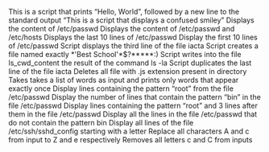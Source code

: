 This is a script that prints “Hello, World”, followed by a new line to the standard output
“This is a script that displays a confused smiley”
Displays the content of /etc/passwd
Displays the content of /etc/passwd and /etc/hosts
Displays the last 10 lines of /etc/passwd
Display the first 10 lines of /etc/passwd
Script displays the third line of the file iacta
Script creates a file named exactly \*\'Best School\'\*$\?\*\*\*\*\*:)
Script writes into the file ls_cwd_content the result of the command ls -la
Script duplicates the last line of the file iacta
Deletes all file with .js extension present in directory
Takes takes a list of words as input and prints only words that appear exactly once
Display lines containing the pattern “root” from the file /etc/passwd
Display the number of lines that contain the pattern “bin” in the file /etc/passwd
Display lines containing the pattern “root” and 3 lines after them in the file /etc/passwd
Display all the lines in the file /etc/passwd that do not contain the pattern bin
Display all lines of the file /etc/ssh/sshd_config starting with a letter
Replace all characters A and c from input to Z and e respectively
Removes all letters c and C from inputs
